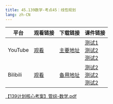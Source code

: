 ```yaml
---
title: 45.139数学-考点45：线性规划
lang: zh-CN
---
```





| 平台       | 观看链接   | 下载链接     | 课件链接         |
|----------|--------|----------|--------------|
| YouTube  | [观看]() | [主要地址]() | [测试1]()<br/>[测试2]()<br/>[测试2]()  |
| Bilibili | [观看]() | [备用地址]() | [测试2]()<br/>[测试2]()<br/>[测试2]()      |

[【139计划核心考案】管综-数学.pdf](..%2F..%2Fpublic%2Fmath%2F4.%E6%95%B0%E5%AD%A6-139%E5%88%86%2F%E3%80%90139%E8%AE%A1%E5%88%92%E6%A0%B8%E5%BF%83%E8%80%83%E6%A1%88%E3%80%91%E7%AE%A1%E7%BB%BC-%E6%95%B0%E5%AD%A6.pdf)



